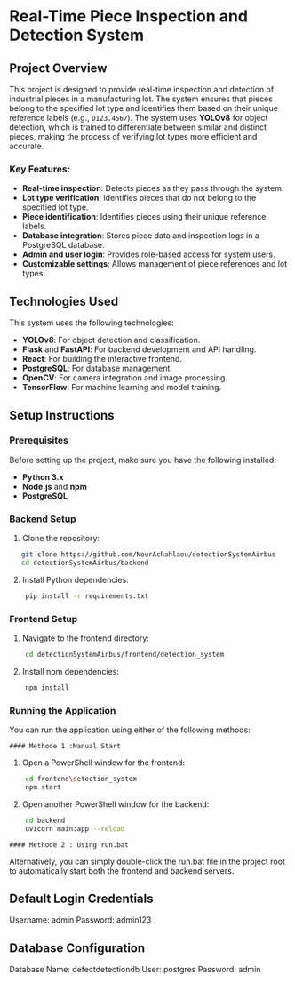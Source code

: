 # Real-Time Piece Inspection and Detection System

## Project Overview

This project is designed to provide real-time inspection and detection of industrial pieces in a manufacturing lot. The system ensures that pieces belong to the specified lot type and identifies them based on their unique reference labels (e.g., `D123.4567`). The system uses **YOLOv8** for object detection, which is trained to differentiate between similar and distinct pieces, making the process of verifying lot types more efficient and accurate.

### Key Features:
- **Real-time inspection**: Detects pieces as they pass through the system.
- **Lot type verification**: Identifies pieces that do not belong to the specified lot type.
- **Piece identification**: Identifies pieces using their unique reference labels.
- **Database integration**: Stores piece data and inspection logs in a PostgreSQL database.
- **Admin and user login**: Provides role-based access for system users.
- **Customizable settings**: Allows management of piece references and lot types.

## Technologies Used

This system uses the following technologies:
- **YOLOv8**: For object detection and classification.
- **Flask** and **FastAPI**: For backend development and API handling.
- **React**: For building the interactive frontend.
- **PostgreSQL**: For database management.
- **OpenCV**: For camera integration and image processing.
- **TensorFlow**: For machine learning and model training.

## Setup Instructions

### Prerequisites

Before setting up the project, make sure you have the following installed:

- **Python 3.x**
- **Node.js** and **npm**
- **PostgreSQL**

### Backend Setup

1. Clone the repository:
```bash
   git clone https://github.com/NourAchahlaou/detectionSystemAirbus
   cd detectionSystemAirbus/backend
```   

2. Install Python dependencies:
```bash
    pip install -r requirements.txt
```   
### Frontend Setup

1. Navigate to the frontend directory:
```bash
    cd detectionSystemAirbus/frontend/detection_system

```


2. Install npm dependencies:
```bash
    npm install
```   
### Running the Application
You can run the application using either of the following methods:

    #### Methode 1 :Manual Start

1. Open a PowerShell window for the frontend:

```bash
    cd frontend\detection_system
    npm start
```  
2. Open another PowerShell window for the backend:

```bash
    cd backend
    uvicorn main:app --reload
```  
    #### Methode 2 : Using run.bat
    
Alternatively, you can simply double-click the run.bat file in the project root to automatically start both the frontend and backend servers. 

## Default Login Credentials
Username: admin
Password: admin123

## Database Configuration
Database Name: defectdetectiondb
User: postgres
Password: admin


